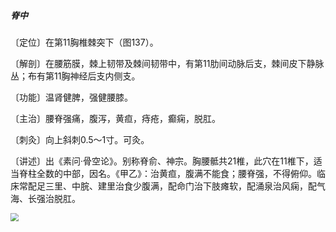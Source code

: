##### 脊中

〔定位〕在第11胸椎棘突下（图137）。

〔解剖〕在腰筋膜，棘上韧带及棘间韧带中，有第11肋间动脉后支，棘间皮下静脉丛；布有第11胸神经后支内侧支。

〔功能〕温肾健脾，强健腰膝。

〔主治〕腰脊强痛，腹泻，黄疸，痔疮，癫痫，脱肛。

〔刺灸〕向上斜刺0.5～1寸。可灸。

〔讲述〕出《素问·骨空论》。别称脊俞、神宗。胸腰骶共21椎，此穴在11椎下，适当脊柱全数的中部，因名。《甲乙》：治黄疸，腹满不能食；腰脊强，不得俯仰。临床常配足三里、中脘、建里治食少腹满，配命门治下肢瘫软，配涌泉治风痫，配气海、长强治脱肛。

<img src="img/图137.jpg" style="zoom:80%;" />
